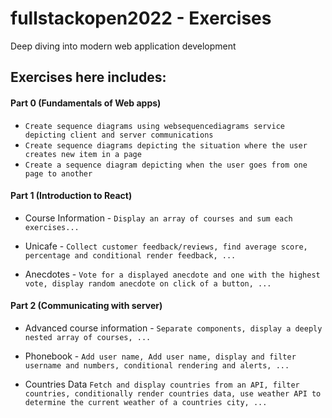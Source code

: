 # fullstackopen2022 - Exercises
Deep diving into modern web application development

## Exercises here includes:

#### Part 0 (Fundamentals of Web apps)
  - `Create sequence diagrams using websequencediagrams service depicting client and server communications`
  - `Create sequence diagrams depicting the situation where the user creates new item in a page`
  - `Create a sequence diagram depicting when the user goes from one page to another`

#### Part 1 (Introduction to React)
  - Course Information - `Display an array of courses and sum each exercises...`

  - Unicafe - `Collect customer feedback/reviews, find average score, percentage and conditional render feedback, ...`

  - Anecdotes - `Vote for a displayed anecdote and one with the highest vote, display random anecdote on click of a button, ...`

#### Part 2 (Communicating with server)
  - Advanced course information - `Separate components, display a deeply nested array of courses, ...`

  - Phonebook - `Add user name, Add user name, display and filter username and numbers, conditional rendering and alerts, ...`

  - Countries Data `Fetch and display countries from an API, filter countries, conditionally render countries data, use weather API to determine the current weather of a countries city, ... `